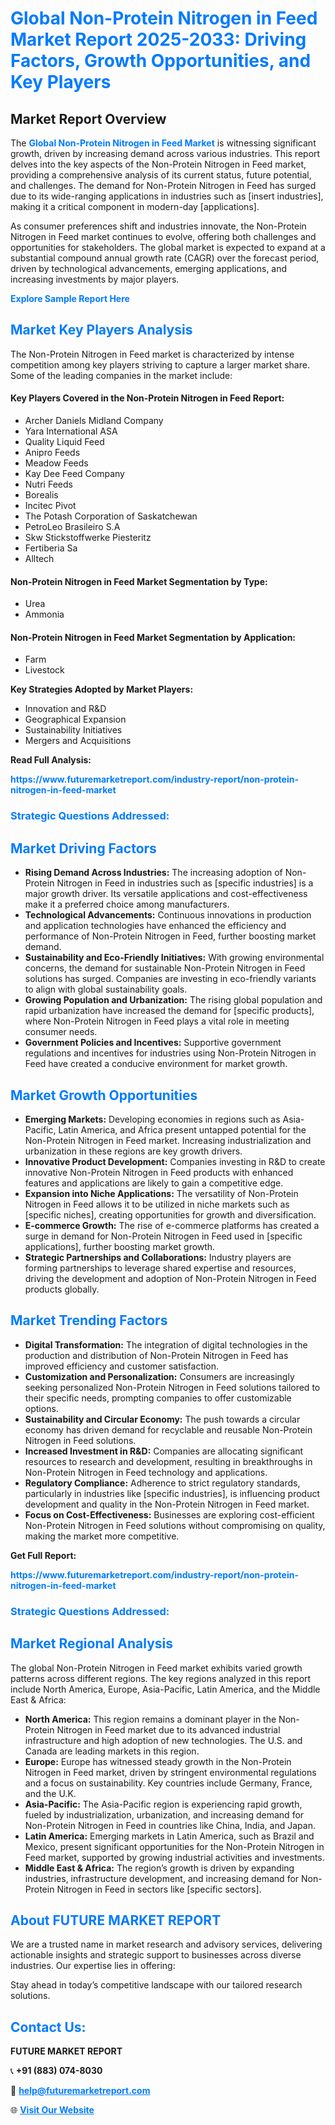 <h1 style="color: #007BFF;">Global Non-Protein Nitrogen in Feed Market Report 2025-2033: Driving Factors, Growth Opportunities, and Key Players</h1>

<section id="overview">
<h2>Market Report Overview</h2>
<p>The <a href="https://www.futuremarketreport.com/industry-report/non-protein-nitrogen-in-feed-market" style="color: #007BFF; text-decoration: none;"><strong>Global Non-Protein Nitrogen in Feed Market</strong></a> is witnessing significant growth, driven by increasing demand across various industries. This report delves into the key aspects of the Non-Protein Nitrogen in Feed market, providing a comprehensive analysis of its current status, future potential, and challenges. The demand for Non-Protein Nitrogen in Feed has surged due to its wide-ranging applications in industries such as [insert industries], making it a critical component in modern-day [applications].</p>
<p>As consumer preferences shift and industries innovate, the Non-Protein Nitrogen in Feed market continues to evolve, offering both challenges and opportunities for stakeholders. The global market is expected to expand at a substantial compound annual growth rate (CAGR) over the forecast period, driven by technological advancements, emerging applications, and increasing investments by major players.</p>
</section>

<section id="overview">
<p><a href="https://www.futuremarketreport.com/request-sample/reportId=61286" style="color: #007BFF; text-decoration: none;"><strong>Explore Sample Report Here</strong></a></p>
</section>

<section id="key-players">
<h2 style="color: #007BFF;">Market Key Players Analysis</h2>
<p>The Non-Protein Nitrogen in Feed market is characterized by intense competition among key players striving to capture a larger market share. Some of the leading companies in the market include:</p>
<h4>Key Players Covered in the Non-Protein Nitrogen in Feed Report:</h4>
<ul><li>Archer Daniels Midland Company</li><li>Yara International ASA</li><li>Quality Liquid Feed</li><li>Anipro Feeds</li><li>Meadow Feeds</li><li>Kay Dee Feed Company</li><li>Nutri Feeds</li><li>Borealis</li><li>Incitec Pivot</li><li>The Potash Corporation of Saskatchewan</li><li>PetroLeo Brasileiro S.A</li><li>Skw Stickstoffwerke Piesteritz</li><li>Fertiberia Sa</li><li>Alltech</li></ul>
<h4>Non-Protein Nitrogen in Feed Market Segmentation by Type:</h4>
<ul><li>Urea</li><li>Ammonia</li></ul>

<h4>Non-Protein Nitrogen in Feed Market Segmentation by Application:</h4>
<ul><li>Farm</li><li>Livestock</li></ul>
<p><strong>Key Strategies Adopted by Market Players:</strong></p>
<ul>
<li>Innovation and R&D</li>
<li>Geographical Expansion</li>
<li>Sustainability Initiatives</li>
<li>Mergers and Acquisitions</li>
</ul>
</section>

<section>
<p><strong>Read Full Analysis: </strong></p><a href="https://www.futuremarketreport.com/industry-report/non-protein-nitrogen-in-feed-market" style="color: #007BFF; text-decoration: none;"><strong>https://www.futuremarketreport.com/industry-report/non-protein-nitrogen-in-feed-market</strong></a>
<h3 style="color: #007BFF;">Strategic Questions Addressed:</h3>
</section>

<section id="driving-factors">
<h2 style="color: #007BFF;">Market Driving Factors</h2>
<ul>
<li><strong>Rising Demand Across Industries:</strong> The increasing adoption of Non-Protein Nitrogen in Feed in industries such as [specific industries] is a major growth driver. Its versatile applications and cost-effectiveness make it a preferred choice among manufacturers.</li>
<li><strong>Technological Advancements:</strong> Continuous innovations in production and application technologies have enhanced the efficiency and performance of Non-Protein Nitrogen in Feed, further boosting market demand.</li>
<li><strong>Sustainability and Eco-Friendly Initiatives:</strong> With growing environmental concerns, the demand for sustainable Non-Protein Nitrogen in Feed solutions has surged. Companies are investing in eco-friendly variants to align with global sustainability goals.</li>
<li><strong>Growing Population and Urbanization:</strong> The rising global population and rapid urbanization have increased the demand for [specific products], where Non-Protein Nitrogen in Feed plays a vital role in meeting consumer needs.</li>
<li><strong>Government Policies and Incentives:</strong> Supportive government regulations and incentives for industries using Non-Protein Nitrogen in Feed have created a conducive environment for market growth.</li>
</ul>
</section>

<section id="growth-opportunities">
<h2 style="color: #007BFF;">Market Growth Opportunities</h2>
<ul>
<li><strong>Emerging Markets:</strong> Developing economies in regions such as Asia-Pacific, Latin America, and Africa present untapped potential for the Non-Protein Nitrogen in Feed market. Increasing industrialization and urbanization in these regions are key growth drivers.</li>
<li><strong>Innovative Product Development:</strong> Companies investing in R&D to create innovative Non-Protein Nitrogen in Feed products with enhanced features and applications are likely to gain a competitive edge.</li>
<li><strong>Expansion into Niche Applications:</strong> The versatility of Non-Protein Nitrogen in Feed allows it to be utilized in niche markets such as [specific niches], creating opportunities for growth and diversification.</li>
<li><strong>E-commerce Growth:</strong> The rise of e-commerce platforms has created a surge in demand for Non-Protein Nitrogen in Feed used in [specific applications], further boosting market growth.</li>
<li><strong>Strategic Partnerships and Collaborations:</strong> Industry players are forming partnerships to leverage shared expertise and resources, driving the development and adoption of Non-Protein Nitrogen in Feed products globally.</li>
</ul>
</section>

<section id="trending-factors">
<h2 style="color: #007BFF;">Market Trending Factors</h2>
<ul>
<li><strong>Digital Transformation:</strong> The integration of digital technologies in the production and distribution of Non-Protein Nitrogen in Feed has improved efficiency and customer satisfaction.</li>
<li><strong>Customization and Personalization:</strong> Consumers are increasingly seeking personalized Non-Protein Nitrogen in Feed solutions tailored to their specific needs, prompting companies to offer customizable options.</li>
<li><strong>Sustainability and Circular Economy:</strong> The push towards a circular economy has driven demand for recyclable and reusable Non-Protein Nitrogen in Feed solutions.</li>
<li><strong>Increased Investment in R&D:</strong> Companies are allocating significant resources to research and development, resulting in breakthroughs in Non-Protein Nitrogen in Feed technology and applications.</li>
<li><strong>Regulatory Compliance:</strong> Adherence to strict regulatory standards, particularly in industries like [specific industries], is influencing product development and quality in the Non-Protein Nitrogen in Feed market.</li>
<li><strong>Focus on Cost-Effectiveness:</strong> Businesses are exploring cost-efficient Non-Protein Nitrogen in Feed solutions without compromising on quality, making the market more competitive.</li>
</ul>
</section>

<section>
<p><strong>Get Full Report: </strong></p><a href="https://www.futuremarketreport.com/industry-report/non-protein-nitrogen-in-feed-market" style="color: #007BFF; text-decoration: none;"><strong>https://www.futuremarketreport.com/industry-report/non-protein-nitrogen-in-feed-market</strong></a>
<h3 style="color: #007BFF;">Strategic Questions Addressed:</h3>
</section>


<section id="regional-analysis">
<h2 style="color: #007BFF;">Market Regional Analysis</h2>
<p>The global Non-Protein Nitrogen in Feed market exhibits varied growth patterns across different regions. The key regions analyzed in this report include North America, Europe, Asia-Pacific, Latin America, and the Middle East & Africa:</p>
<ul>
<li><strong>North America:</strong> This region remains a dominant player in the Non-Protein Nitrogen in Feed market due to its advanced industrial infrastructure and high adoption of new technologies. The U.S. and Canada are leading markets in this region.</li>
<li><strong>Europe:</strong> Europe has witnessed steady growth in the Non-Protein Nitrogen in Feed market, driven by stringent environmental regulations and a focus on sustainability. Key countries include Germany, France, and the U.K.</li>
<li><strong>Asia-Pacific:</strong> The Asia-Pacific region is experiencing rapid growth, fueled by industrialization, urbanization, and increasing demand for Non-Protein Nitrogen in Feed in countries like China, India, and Japan.</li>
<li><strong>Latin America:</strong> Emerging markets in Latin America, such as Brazil and Mexico, present significant opportunities for the Non-Protein Nitrogen in Feed market, supported by growing industrial activities and investments.</li>
<li><strong>Middle East & Africa:</strong> The region’s growth is driven by expanding industries, infrastructure development, and increasing demand for Non-Protein Nitrogen in Feed in sectors like [specific sectors].</li>
</ul>
</section>

<footer>
<h2 style="color: #007BFF;">About FUTURE MARKET REPORT</h2>
<p>We are a trusted name in market research and advisory services, delivering actionable insights and strategic support to businesses across diverse industries. Our expertise lies in offering:</p>

<p>Stay ahead in today’s competitive landscape with our tailored research solutions.</p>

<h2 style="color: #007BFF;">Contact Us:</h2>
<p><strong>FUTURE MARKET REPORT</strong></p>
<p>📞 <strong>+91 (883) 074-8030</strong></p>
<p>📧 <strong><a href="mailto:help@futuremarketreport.com" style="color: #007BFF;">help@futuremarketreport.com</a></strong></p>
<p>🌐 <strong><a href="https://www.futuremarketreport.com/" style="color: #007BFF;">Visit Our Website</a></strong></p>
</footer>